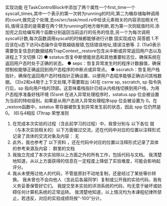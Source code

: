 实现功能
在TaskControlBlock中添加了两个属性一个first_time一个syscall_times,其中一个表示的第一次转为running的时间,第二为桶存储每种调用的count,做完这个处理,去os/src/task/mod.rs中给该元素相关的内容添加相关代码,值得注意的是需要在两个转为running的地方做判断,若为第一次则赋值时间.添加完之后给编写两个函数分别返回当前运行的任务的信息,另一个为每次调用syscall计数,每次函数调用syscall的时候都能够进行计数 固实现成功
简答题
1.不应该在u态下访问s态操作会导致越级报错,包括错误地址,错误注册等.
2.
(1)a0表示需要恢复信息的数据结构TrapContext,_restore包含从中断或异常返回用户态以及进程上下文切换
(2)
● sstatus:恢复中断使能状态和其他重要标志位，确保系统在返回用户态时处于正确的状态。
● sepc：恢复异常发生时的程序计数器值，确保控制权能够正确返回到用户态程序的中断点或异常点。
● sscratch：恢复用户栈指针，确保在返回用户态时栈指针正确设置，以便用户态程序能够正确访问其栈数据。
(3)x2和x4用于上下文处理,不需要取出
(4)在 csrrw sp, sscratch, sp 指令执行后，sp 指向用户栈的顶部。这意味着栈指针已经从内核栈切换到用户栈，为用户态程序准备好栈环境
(5)sret 
在进入异常处理程序时，sstatus.spp 位会被设置为当前的特权级别。如果是从用户态进入异常处理程序spp 位会被设置为 0。在 
_restore函数中，sstatus 寄存器被恢复到异常发生前的状态，因此 spp 位仍然是 0。
(6)与4相反
(7)trap
荣誉准则
1. 在完成本次实验的过程（含此前学习的过程）中，我曾分别与 以下各位 就（与本次实验相关的）以下方面做过交流，还在代码中对应的位置以注释形式记录了具体的交流对象及内容：
无
2. 此外，我也参考了 以下资料 ，还在代码中对应的位置以注释形式记录了具体的参考来源及内容：
群里的文档
3. 我独立完成了本次实验除以上方面之外的所有工作，包括代码与文档。 我清楚地知道，从以上方面获得的信息在一定程度上降低了实验难度，可能会影响起评分。
4. 我从未使用过他人的代码，不管是原封不动地复制，还是经过了某些等价转换。 我未曾也不会向他人（含此后各届同学）复制或公开我的实验代码，我有义务妥善保管好它们。 我提交至本实验的评测系统的代码，均无意于破坏或妨碍任何计算机系统的正常运转。 我清楚地知道，以上情况均为本课程纪律所禁止，若违反，对应的实验成绩将按“-100”分计。